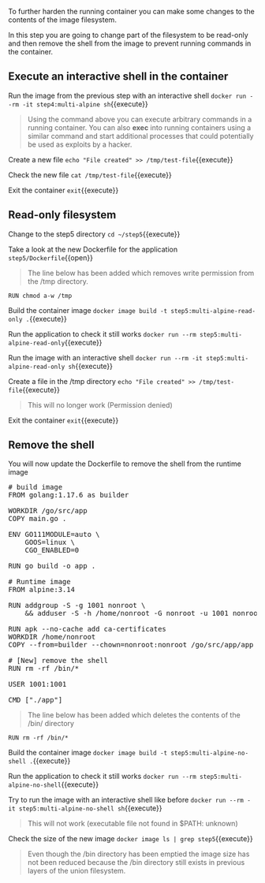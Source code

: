 To further harden the running container you can make some changes to the contents of the image filesystem.

In this step you are going to change part of the filesystem to be read-only and then remove the shell from the image to prevent running commands in the container.

## Execute an interactive shell in the container

Run the image from the previous step with an interactive shell `docker run --rm -it step4:multi-alpine sh`{{execute}}

> Using the command above you can execute arbitrary commands in a running container. You can also **exec** into running containers using a similar command and start additional processes that could potentially be used as exploits by a hacker.

Create a new file `echo "File created" >> /tmp/test-file`{{execute}}

Check the new file `cat /tmp/test-file`{{execute}}

Exit the container `exit`{{execute}}

## Read-only filesystem

Change to the step5 directory `cd ~/step5`{{execute}}

Take a look at the new Dockerfile for the application `step5/Dockerfile`{{open}}

> The line below has been added which removes write permission from the /tmp directory.

```
RUN chmod a-w /tmp
```

Build the container image `docker image build -t step5:multi-alpine-read-only .`{{execute}}

Run the application to check it still works `docker run --rm step5:multi-alpine-read-only`{{execute}}

Run the image with an interactive shell `docker run --rm -it step5:multi-alpine-read-only sh`{{execute}}

Create a file in the /tmp directory `echo "File created" >> /tmp/test-file`{{execute}}

> This will no longer work (Permission denied)

Exit the container `exit`{{execute}}

## Remove the shell

You will now update the Dockerfile to remove the shell from the runtime image

<pre class="file" data-filename="step5/Dockerfile" data-target="replace">
# build image
FROM golang:1.17.6 as builder

WORKDIR /go/src/app
COPY main.go .

ENV GO111MODULE=auto \
    GOOS=linux \
    CGO_ENABLED=0

RUN go build -o app .

# Runtime image
FROM alpine:3.14

RUN addgroup -S -g 1001 nonroot \
    && adduser -S -h /home/nonroot -G nonroot -u 1001 nonroot

RUN apk --no-cache add ca-certificates
WORKDIR /home/nonroot
COPY --from=builder --chown=nonroot:nonroot /go/src/app/app .

# [New] remove the shell
RUN rm -rf /bin/*

USER 1001:1001

CMD ["./app"]
</pre>

> The line below has been added which deletes the contents of the /bin/ directory

```
RUN rm -rf /bin/*
```

Build the container image `docker image build -t step5:multi-alpine-no-shell .`{{execute}}

Run the application to check it still works `docker run --rm step5:multi-alpine-no-shell`{{execute}}

Try to run the image with an interactive shell like before `docker run --rm -it step5:multi-alpine-no-shell sh`{{execute}}

> This will not work (executable file not found in $PATH: unknown)

Check the size of the new image `docker image ls | grep step5`{{execute}}

> Even though the /bin directory has been emptied the image size has not been reduced because the /bin directory still exists in previous layers of the union filesystem.